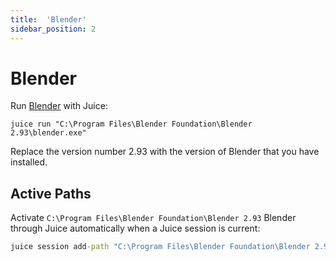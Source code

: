 ```yaml
---
title:  'Blender'
sidebar_position: 2
---
```


# Blender

Run [Blender](https://www.blender.org/) with Juice:

~~~
juice run "C:\Program Files\Blender Foundation\Blender 2.93\blender.exe"
~~~

Replace the version number 2.93 with the version of Blender that you have installed.

## Active Paths

Activate `C:\Program Files\Blender Foundation\Blender 2.93` Blender through Juice automatically when a Juice session is current:

~~~cmd
juice session add-path "C:\Program Files\Blender Foundation\Blender 2.93"
~~~
